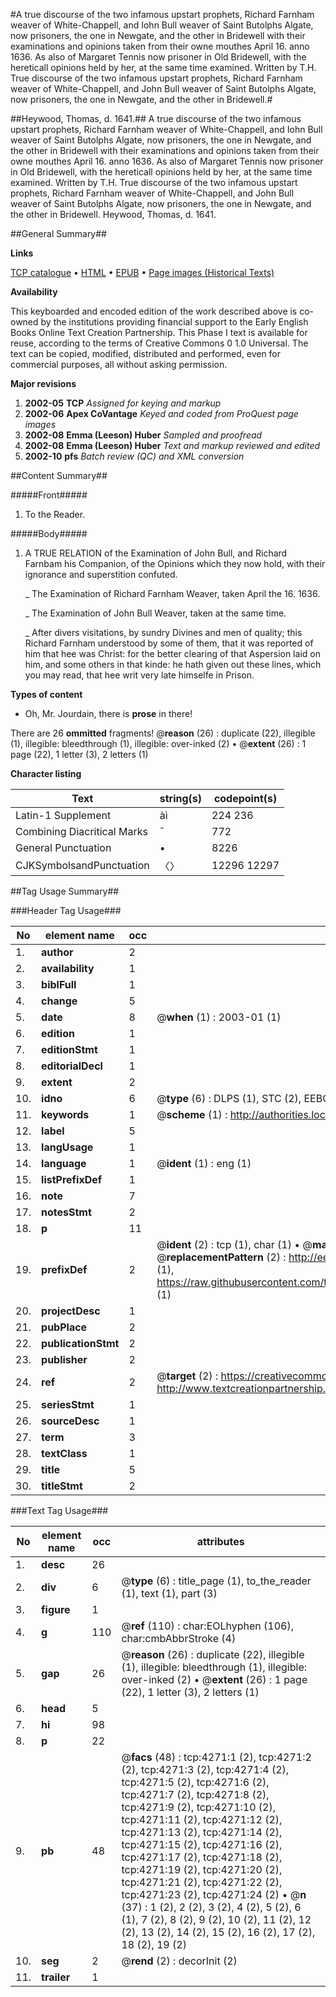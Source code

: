 #A true discourse of the two infamous upstart prophets, Richard Farnham weaver of White-Chappell, and Iohn Bull weaver of Saint Butolphs Algate, now prisoners, the one in Newgate, and the other in Bridewell with their examinations and opinions taken from their owne mouthes April 16. anno 1636. As also of Margaret Tennis now prisoner in Old Bridewell, with the hereticall opinions held by her, at the same time examined. Written by T.H. True discourse of the two infamous upstart prophets, Richard Farnham weaver of White-Chappell, and John Bull weaver of Saint Butolphs Algate, now prisoners, the one in Newgate, and the other in Bridewell.#

##Heywood, Thomas, d. 1641.##
A true discourse of the two infamous upstart prophets, Richard Farnham weaver of White-Chappell, and Iohn Bull weaver of Saint Butolphs Algate, now prisoners, the one in Newgate, and the other in Bridewell with their examinations and opinions taken from their owne mouthes April 16. anno 1636. As also of Margaret Tennis now prisoner in Old Bridewell, with the hereticall opinions held by her, at the same time examined. Written by T.H.
True discourse of the two infamous upstart prophets, Richard Farnham weaver of White-Chappell, and John Bull weaver of Saint Butolphs Algate, now prisoners, the one in Newgate, and the other in Bridewell.
Heywood, Thomas, d. 1641.

##General Summary##

**Links**

[TCP catalogue](http://www.ota.ox.ac.uk/tcp/)  • 
[HTML](http://tei.it.ox.ac.uk/tcp/Texts-HTML/free/A03/A03253.html)  • 
[EPUB](http://tei.it.ox.ac.uk/tcp/Texts-EPUB/free/A03/A03253.epub) • 
[Page images (Historical Texts)](https://data.historicaltexts.jisc.ac.uk/view?pubId=eebo-99839816e&pageId=eebo-99839816e-4271-1)

**Availability**

This keyboarded and encoded edition of the
	       work described above is co-owned by the institutions
	       providing financial support to the Early English Books
	       Online Text Creation Partnership. This Phase I text is
	       available for reuse, according to the terms of Creative
	       Commons 0 1.0 Universal. The text can be copied,
	       modified, distributed and performed, even for
	       commercial purposes, all without asking permission.

**Major revisions**

1. __2002-05__ __TCP__ *Assigned for keying and markup*
1. __2002-06__ __Apex CoVantage__ *Keyed and coded from ProQuest page images*
1. __2002-08__ __Emma (Leeson) Huber__ *Sampled and proofread*
1. __2002-08__ __Emma (Leeson) Huber__ *Text and markup reviewed and edited*
1. __2002-10__ __pfs__ *Batch review (QC) and XML conversion*

##Content Summary##

#####Front#####

1. To the Reader.

#####Body#####

1. A TRUE RELATION of the Examination of John Bull, and Richard Farnbam his Companion, of the Opinions which they now hold, with their ignorance and superstition confuted.

    _ The Examination of Richard Farnham Weaver, taken April the 16. 1636.

    _ The Examination of John Bull Weaver, taken at the same time.

    _ After divers visitations, by sundry Divines and men of quality; this Richard Farnham understood by some of them, that it was reported of him that hee was Christ: for the better clearing of that Aspersion laid on him, and some others in that kinde: he hath given out these lines, which you may read, that hee writ very late himselfe in Prison.

**Types of content**

  * Oh, Mr. Jourdain, there is **prose** in there!

There are 26 **ommitted** fragments! 
 @__reason__ (26) : duplicate (22), illegible (1), illegible: bleedthrough (1), illegible: over-inked (2)  •  @__extent__ (26) : 1 page (22), 1 letter (3), 2 letters (1)

**Character listing**


|Text|string(s)|codepoint(s)|
|---|---|---|
|Latin-1 Supplement|àì|224 236|
|Combining             Diacritical Marks|̄|772|
|General Punctuation|•|8226|
|CJKSymbolsandPunctuation|〈〉|12296 12297|

##Tag Usage Summary##

###Header Tag Usage###

|No|element name|occ|attributes|
|---|---|---|---|
|1.|__author__|2||
|2.|__availability__|1||
|3.|__biblFull__|1||
|4.|__change__|5||
|5.|__date__|8| @__when__ (1) : 2003-01 (1)|
|6.|__edition__|1||
|7.|__editionStmt__|1||
|8.|__editorialDecl__|1||
|9.|__extent__|2||
|10.|__idno__|6| @__type__ (6) : DLPS (1), STC (2), EEBO-CITATION (1), PROQUEST (1), VID (1)|
|11.|__keywords__|1| @__scheme__ (1) : http://authorities.loc.gov/ (1)|
|12.|__label__|5||
|13.|__langUsage__|1||
|14.|__language__|1| @__ident__ (1) : eng (1)|
|15.|__listPrefixDef__|1||
|16.|__note__|7||
|17.|__notesStmt__|2||
|18.|__p__|11||
|19.|__prefixDef__|2| @__ident__ (2) : tcp (1), char (1)  •  @__matchPattern__ (2) : ([0-9\-]+):([0-9IVX]+) (1), (.+) (1)  •  @__replacementPattern__ (2) : http://eebo.chadwyck.com/downloadtiff?vid=$1&page=$2 (1), https://raw.githubusercontent.com/textcreationpartnership/Texts/master/tcpchars.xml#$1 (1)|
|20.|__projectDesc__|1||
|21.|__pubPlace__|2||
|22.|__publicationStmt__|2||
|23.|__publisher__|2||
|24.|__ref__|2| @__target__ (2) : https://creativecommons.org/publicdomain/zero/1.0/ (1), http://www.textcreationpartnership.org/docs/. (1)|
|25.|__seriesStmt__|1||
|26.|__sourceDesc__|1||
|27.|__term__|3||
|28.|__textClass__|1||
|29.|__title__|5||
|30.|__titleStmt__|2||


###Text Tag Usage###

|No|element name|occ|attributes|
|---|---|---|---|
|1.|__desc__|26||
|2.|__div__|6| @__type__ (6) : title_page (1), to_the_reader (1), text (1), part (3)|
|3.|__figure__|1||
|4.|__g__|110| @__ref__ (110) : char:EOLhyphen (106), char:cmbAbbrStroke (4)|
|5.|__gap__|26| @__reason__ (26) : duplicate (22), illegible (1), illegible: bleedthrough (1), illegible: over-inked (2)  •  @__extent__ (26) : 1 page (22), 1 letter (3), 2 letters (1)|
|6.|__head__|5||
|7.|__hi__|98||
|8.|__p__|22||
|9.|__pb__|48| @__facs__ (48) : tcp:4271:1 (2), tcp:4271:2 (2), tcp:4271:3 (2), tcp:4271:4 (2), tcp:4271:5 (2), tcp:4271:6 (2), tcp:4271:7 (2), tcp:4271:8 (2), tcp:4271:9 (2), tcp:4271:10 (2), tcp:4271:11 (2), tcp:4271:12 (2), tcp:4271:13 (2), tcp:4271:14 (2), tcp:4271:15 (2), tcp:4271:16 (2), tcp:4271:17 (2), tcp:4271:18 (2), tcp:4271:19 (2), tcp:4271:20 (2), tcp:4271:21 (2), tcp:4271:22 (2), tcp:4271:23 (2), tcp:4271:24 (2)  •  @__n__ (37) : 1 (2), 2 (2), 3 (2), 4 (2), 5 (2), 6 (1), 7 (2), 8 (2), 9 (2), 10 (2), 11 (2), 12 (2), 13 (2), 14 (2), 15 (2), 16 (2), 17 (2), 18 (2), 19 (2)|
|10.|__seg__|2| @__rend__ (2) : decorInit (2)|
|11.|__trailer__|1||
